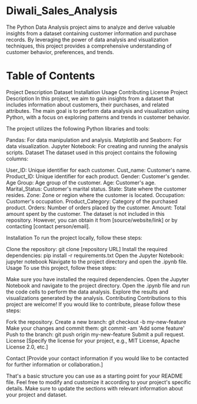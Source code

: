 # Diwali_Sales_Analysis
The Python Data Analysis project aims to analyze and derive valuable insights from a dataset containing customer information and purchase records. By leveraging the power of data analysis and visualization techniques, this project provides a comprehensive understanding of customer behavior, preferences, and trends.

# Table of Contents
Project Description
Dataset
Installation
Usage
Contributing
License
Project Description
In this project, we aim to gain insights from a dataset that includes information about customers, their purchases, and related attributes. The main goal is to perform data analysis and visualization using Python, with a focus on exploring patterns and trends in customer behavior.

The project utilizes the following Python libraries and tools:

Pandas: For data manipulation and analysis.
Matplotlib and Seaborn: For data visualization.
Jupyter Notebook: For creating and running the analysis scripts.
Dataset
The dataset used in this project contains the following columns:

User_ID: Unique identifier for each customer.
Cust_name: Customer's name.
Product_ID: Unique identifier for each product.
Gender: Customer's gender.
Age Group: Age group of the customer.
Age: Customer's age.
Marital_Status: Customer's marital status.
State: State where the customer resides.
Zone: Zone or region where the customer is located.
Occupation: Customer's occupation.
Product_Category: Category of the purchased product.
Orders: Number of orders placed by the customer.
Amount: Total amount spent by the customer.
The dataset is not included in this repository. However, you can obtain it from [source/website/link] or by contacting [contact person/email].

Installation
To run the project locally, follow these steps:

Clone the repository: git clone [repository URL]
Install the required dependencies: pip install -r requirements.txt
Open the Jupyter Notebook: jupyter notebook
Navigate to the project directory and open the .ipynb file.
Usage
To use this project, follow these steps:

Make sure you have installed the required dependencies.
Open the Jupyter Notebook and navigate to the project directory.
Open the .ipynb file and run the code cells to perform the data analysis.
Explore the results and visualizations generated by the analysis.
Contributing
Contributions to this project are welcome! If you would like to contribute, please follow these steps:

Fork the repository.
Create a new branch: git checkout -b my-new-feature
Make your changes and commit them: git commit -am 'Add some feature'
Push to the branch: git push origin my-new-feature
Submit a pull request.
License
[Specify the license for your project, e.g., MIT License, Apache License 2.0, etc.]

Contact
[Provide your contact information if you would like to be contacted for further information or collaboration.]

That's a basic structure you can use as a starting point for your README file. Feel free to modify and customize it according to your project's specific details. Make sure to update the sections with relevant information about your project and dataset.
